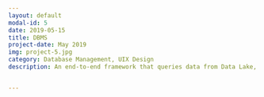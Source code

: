 ```yaml
---
layout: default
modal-id: 5
date: 2019-05-15
title: DBMS
project-date: May 2019
img: project-5.jpg
category: Database Management, UIX Design
description: An end-to-end framework that queries data from Data Lake, Sybase IQ, and Elasticsearch simultaneously to create a flat view for data collection. It solves the problem of smooth lateral data extraction and increases the efficiency of the database management system considerably. The responsive web interface, integrated smoothly with the backend services, makes for a seamless user experience.


---
```

